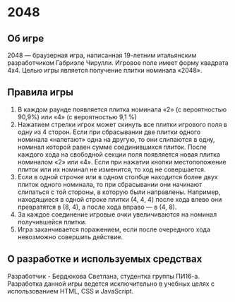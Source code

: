 # 2048

## Об игре
2048 — браузерная игра, написанная 19-летним итальянским разработчиком Габриэле Чирулли. Игровое поле имеет форму квадрата 4x4. Целью игры является получение плитки номинала «2048». 

## Правила игры

1. В каждом раунде появляется плитка номинала «2» (с вероятностью 90,9%) или «4» (с вероятностью 9,1 %)
2. Нажатием стрелки игрок может скинуть все плитки игрового поля в одну из 4 сторон. Если при сбрасывании две плитки одного номинала «налетают» одна на другую, то они слипаются в одну, номинал которой равен сумме соединившихся плиток. После каждого хода на свободной секции поля появляется новая плитка номиналом «2» или «4». Если при нажатии кнопки местоположение плиток или их номинал не изменится, то ход не совершается.
3. Если в одной строчке или в одном столбце находится более двух плиток одного номинала, то при сбрасывании они начинают слипаться с той стороны, в которую были направлены. Например, находящиеся в одной строке плитки (4, 4, 4) после хода влево они превратятся в (8, 4), а после хода вправо — в (4, 8).
4. За каждое соединение игровые очки увеличиваются на номинал получившейся плитки.
5. Игра заканчивается поражением, если после очередного хода невозможно совершить действие.

## О разработке и используемых средствах

Разработчик - Бердюкова Светлана, студентка группы ПИ16-а.
Разработка данной игры ведется исключительно в учебных целях с использованием HTML, CSS и JavaScript.